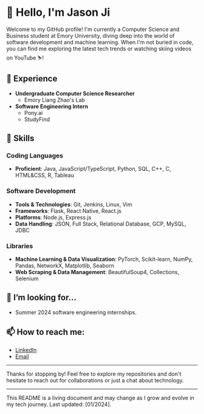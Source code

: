 # 👋 Hello, I'm Jason Ji

Welcome to my GitHub profile! I'm currently a Computer Science and Business student at Emory University, diving deep into the world of software development and machine learning. When I'm not buried in code, you can find me exploring the latest tech trends or watching skiing videos on YouTube ⛷️!


## 💼 Experience
- **Undergraduate Computer Science Researcher**
  - Emory Liang Zhao's Lab
- **Software Engineering Intern**
  - Pony.ai
  - StudyFind

## 🚀 Skills

### Coding Languages
- **Proficient**: Java, JavaScript/TypeScript, Python, SQL, C++, C, HTML&CSS, R, Tableau

### Software Development
- **Tools & Technologies**: Git, Jenkins, Linux, Vim
- **Frameworks**: Flask, React Native, React.js
- **Platforms**: Node.js, Express.js
- **Data Handling**: JSON, Full Stack, Relational Database, GCP, MySQL, JDBC

### Libraries
- **Machine Learning & Data Visualization**: PyTorch, Scikit-learn, NumPy, Pandas, NetworkX, Matplotlib, Seaborn
- **Web Scraping & Data Management**: BeautifulSoup4, Collections, Selenium

## 🤝 I’m looking for...
- Summer 2024 software engineering internships.

## 📫 How to reach me:
- [LinkedIn](https://www.linkedin.com/in/jason-ji-566673166/)
- [Email](jijason2018@gmail.com)

---

Thanks for stopping by! Feel free to explore my repositories and don't hesitate to reach out for collaborations or just a chat about technology.

---

This README is a living document and may change as I grow and evolve in my tech journey. Last updated: [01/2024].
